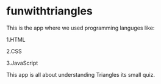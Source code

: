 # funwithtriangles


This is the app where we used programming languges like:


1.HTML

2.CSS

3.JavaScript



This app is all about understanding Triangles its small quiz.
